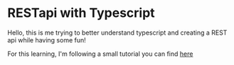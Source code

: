 # RESTapi with Typescript

Hello, this is me trying to better understand typescript and creating a REST api while having some fun!

For this learning, I'm following a small tutorial you can find [here](https://www.toptal.com/express-js/nodejs-typescript-rest-api-pt-1)
